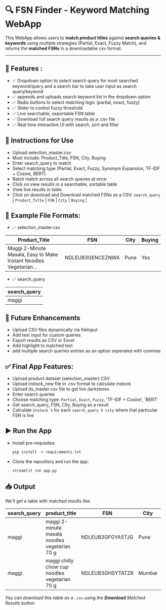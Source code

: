 # 🔍 FSN Finder - Keyword Matching WebApp

This WebApp allows users to **match product titles** against **search queries & keywords** using multiple strategies (Partial, Exact, Fuzzy Match), and returns the **matched FSNs** in a downloadable csv format.

---

## 🎯 Features :

  - ✅ Dropdown option to select search query for most searched keyword/query and a search bar to take user input as search query/keyword
  - ✅ appends and uploads search keyword list in the dropdown option
  - ✅ Radio buttons to select matching logic (partial, exact, fuzzy)
  - ✅ Slider to control fuzzy threshold
  - ✅ Live searchable, exportable FSN table
  - ✅ Download full search query results as a .csv file
  - ✅ Real time interactive UI with search, sort and filter

## 📝 Instructions for Use

- Upload selection_master.csv
- Must include: Product_Title, FSN, City, Buying
- Enter search_query to match
- Select matching type (Partial, Exact, Fuzzy, Synonym Expansion, TF-IDF + Cosine, BERT)
- Batch match across all search queries at once
- Click on view results in a searchable, sortable table
- View live results in table
- Click on download and Download matched FSNs as a CSV: `search_query` | `Product_Title` | `FSN` | `City` | `Buying` |

## 📁 Example File Formats:

- ✅ selection_master.csv

| Product_Title |	FSN | City | Buying |
| ---------| ------|-------| --------|
| Maggi 2-Minute Masala, Easy to Make Instant Noodles Vegetarian... |	NDLEUB3GENCEZNWA | Pune | Yes

- ✅ search_query

| search_query|
| -----|
| maggi |

## 🔄 Future Enhancements

- Upload CSV files dynamically via fileInput
- Add text input for custom queries
- Export results as CSV or Excel
- Add highlight to matched text
- add multiple search queries entries as an option seperated with commas

## ✅ Final App Features:

- Upload product dataset (selection_master) CSV
- Upload instock_new file in .csv format to calculate instock
- Upload ds_master.csv file to get live darkstores
- Enter search queries 
- Choose matching type: `Partial`, `Exact`, `Fuzzy`, 'TF-IDF + Cosine', 'BERT'
- Get search_query, FSN, City, Buying as a result
- Calculate `Instock %` for each `search_query X city` where that particular FSN is live 

## ▶️ Run the App

- Install pre-requisites:
  ```python
  pip install -r requirements.txt
  ```
- Clone the repository and run the app:

    ```python
    streamlit run app.py
    ```
## 📥 Output

We'll get a table with matched results like:

| search_query |	product_title |	FSN | City | Buying |
| ----------| ----------------| ---------| -----|-----|
| maggi	| maggi 2-minute masala noodles vegetarian 70 g	| NDLEUB3GFGYA5TJG | Pune | Yes
| maggi	| maggi chilly chow cup noodles vegetarian 70 g	| NDLEUB3GHSYTATZR | Mumbai | Yes

*You can download this table as a `.csv` using the **Download** Matched Results button.*

